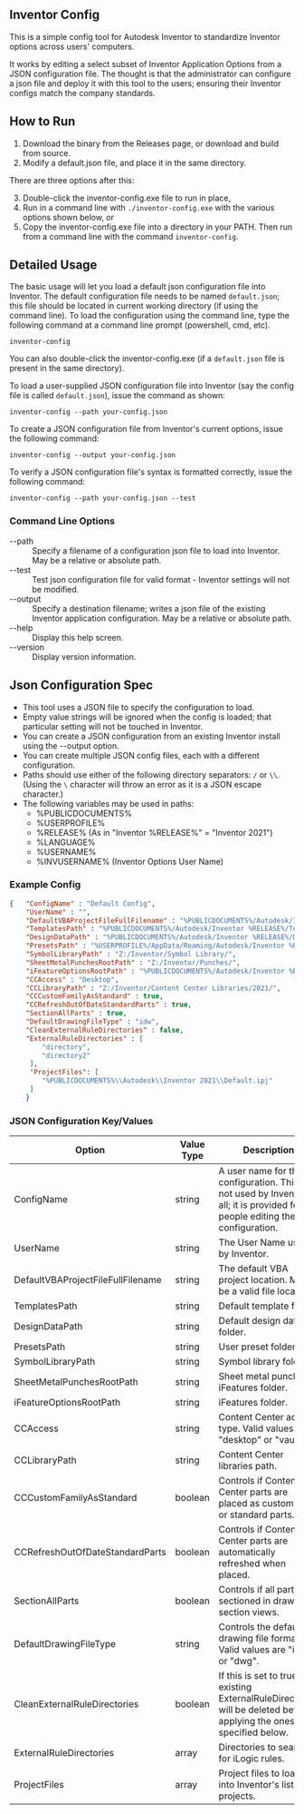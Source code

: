 ## Inventor Config

This is a simple config tool for Autodesk Inventor to standardize Inventor options across users' computers. 

It works by editing a select subset of Inventor Application Options from a JSON configuration file. The thought is that the administrator can configure a json file and deploy it with this tool to the users; ensuring their Inventor configs match the company standards.

## How to Run

1. Download the binary from the Releases page, or download and build from source.
2. Modify a default.json file, and place it in the same directory.

There are three options after this:

3. Double-click the inventor-config.exe file to run in place,
4. Run in a command line with ```./inventor-config.exe``` with the various options shown below, or
5. Copy the inventor-config.exe file into a directory in your PATH.  Then run from a command line with the command ```inventor-config```.

## Detailed Usage

The basic usage will let you load a default json configuration file into Inventor.  The default configuration file needs to be named ```default.json```; this file should be located in current working directory (if using the command line).  To load the configuration using the command line, type the following command at a command line prompt (powershell, cmd, etc).

    inventor-config
 
You can also double-click the inventor-config.exe (if a ```default.json``` file is present in the same directory).

To load a user-supplied JSON configuration file into Inventor (say the config file is called ```default.json```), issue the command as shown:

    inventor-config --path your-config.json

To create a JSON configuration file from Inventor's current options, issue the following command:

    inventor-config --output your-config.json

To verify a JSON configuration file's syntax is formatted correctly, issue the following command:

    inventor-config --path your-config.json --test

### Command Line Options

<dl>
  <dt>--path</dt>
  <dd>Specify a filename of a configuration json file to load into Inventor.  May be a relative or absolute path.</dd>
  
  <dt>--test</dt>
  <dd>Test json configuration file for valid format - Inventor settings will not be modified.</dd>
  
  <dt>--output</dt>
  <dd>Specify a destination filename; writes a json file of the existing Inventor application configuration.  May be a relative or absolute path.</dd>
  
  <dt>--help</dt>
  <dd>Display this help screen.</dd>
  
  <dt>--version</dt>
  <dd>Display version information.</dd>

## Json Configuration Spec

- This tool uses a JSON file to specify the configuration to load.
- Empty value strings will be ignored when the config is loaded; that particular setting will not be touched in Inventor.
- You can create a JSON configuration from an existing Inventor install using the --output option.
- You can create multiple JSON config files, each with a different configuration.
- Paths should use either of the following directory separators: ```/``` or ```\\```.  (Using the ```\``` character will throw an error as it is a JSON escape character.)
- The following variables may be used in paths:
  - %PUBLICDOCUMENTS%
  - %USERPROFILE%
  - %RELEASE% (As in "Inventor %RELEASE%" = "Inventor 2021")
  - %LANGUAGE%
  - %USERNAME%
  - %INVUSERNAME% (Inventor Options User Name)

### Example Config

```json
{   "ConfigName" : "Default Config",
    "UserName" : "",
    "DefaultVBAProjectFileFullFilename" : "%PUBLICDOCUMENTS%/Autodesk/Inventor %RELEASE%/Macros/Default.ivb",
    "TemplatesPath" : "%PUBLICDOCUMENTS%/Autodesk/Inventor %RELEASE%/Templates/%LANGUAGE%/",
    "DesignDataPath" : "%PUBLICDOCUMENTS%/Autodesk/Inventor %RELEASE%/Design Data/",
    "PresetsPath" : "%USERPROFILE%/AppData/Roaming/Autodesk/Inventor %RELEASE%/Presets/",
    "SymbolLibraryPath" : "Z:/Inventor/Symbol Library/",
    "SheetMetalPunchesRootPath" : "Z:/Inventor/Punches/",
    "iFeatureOptionsRootPath" : "%PUBLICDOCUMENTS%/Autodesk/Inventor %RELEASE%/Catalog/",
    "CCAccess" : "Desktop",
    "CCLibraryPath" : "Z:/Inventor/Content Center Libraries/2021/",
    "CCCustomFamilyAsStandard" : true,
    "CCRefreshOutOfDateStandardParts" : true,
    "SectionAllParts" : true,
    "DefaultDrawingFileType" : "idw",
    "CleanExternalRuleDirectories" : false,
    "ExternalRuleDirectories" : [
        "directory",
        "directory2"
     ],
     "ProjectFiles": [
        "%PUBLICDOCUMENTS%\\Autodesk\\Inventor 2021\\Default.ipj"
     ]
    }
```

### JSON Configuration Key/Values

|Option|Value Type|Description|
|------|-------|-------|
|ConfigName|string|A user name for the configuration.  This is not used by Inventor at all; it is provided for the people editing the configuration.|
|UserName|string|The User Name used by Inventor.|
|DefaultVBAProjectFileFullFilename|string|The default VBA project location.  Must be a valid file location.|
|TemplatesPath|string|Default template folder.|
|DesignDataPath|string|Default design data folder.|
|PresetsPath|string|User preset folder.|
|SymbolLibraryPath|string|Symbol library folder.|
|SheetMetalPunchesRootPath|string|Sheet metal punches iFeatures folder.|
|iFeatureOptionsRootPath|string|iFeatures folder.|
|CCAccess|string|Content Center access type. Valid values are "desktop" or "vault".|
|CCLibraryPath|string|Content Center libraries path.|
|CCCustomFamilyAsStandard|boolean|Controls if Content Center parts are placed as custom parts or standard parts.|
|CCRefreshOutOfDateStandardParts|boolean|Controls if Content Center parts are automatically refreshed when placed.|
|SectionAllParts|boolean|Controls if all parts are sectioned in drawing section views.|
|DefaultDrawingFileType|string|Controls the default drawing file format.  Valid values are "idw" or "dwg".|
|CleanExternalRuleDirectories|boolean|If this is set to true, the existing ExternalRuleDirectories will be deleted before applying the ones specified below.|
|ExternalRuleDirectories|array|Directories to search for iLogic rules.|
|ProjectFiles|array|Project files to load into Inventor's list of projects.|
